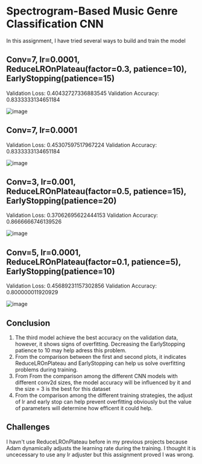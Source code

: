 # Spectrogram-Based Music Genre Classification CNN

In this assignment, I have tried several ways to build and train the model

## Conv=7, lr=0.0001, ReduceLROnPlateau(factor=0.3, patience=10), EarlyStopping(patience=15)
Validation Loss: 0.40432727336883545
Validation Accuracy: 0.8333333134651184

![image](https://github.com/user-attachments/assets/f5c40433-bc55-4731-b583-67621531121a)



## Conv=7, lr=0.0001
Validation Loss: 0.45307597517967224
Validation Accuracy: 0.8333333134651184

![image](https://github.com/user-attachments/assets/e4b671bb-7593-4886-8b80-25f07b4fe338)


## Conv=3, lr=0.001, ReduceLROnPlateau(factor=0.5, patience=15), EarlyStopping(patience=20)
Validation Loss: 0.37062695622444153
Validation Accuracy: 0.8666666746139526

![image](https://github.com/user-attachments/assets/eb4de372-504c-4747-9ed9-41ef36a8e2df)


## Conv=5, lr=0.0001, ReduceLROnPlateau(factor=0.1, patience=5), EarlyStopping(patience=10)
Validation Loss: 0.45689231157302856
Validation Accuracy: 0.800000011920929

![image](https://github.com/user-attachments/assets/30af2b00-a363-43c2-924b-e83fbcd0f5b1)

## Conclusion
1. The third model achieve the best accuracy on the validation data, however, it shows signs of overfitting. Decreasing the EarlyStopping patience to 10 may help adress this problem.
2. From the comparison between the first and second plots, it indicates ReduceLROnPlateau and EarlyStopping can help us solve overfitting problems during training.
3. From From the comparison among the different CNN models with different conv2d sizes, the model accuracy will be influenced by it and the size = 3 is the best for this dataset
4. From the comparison among the different training strategies, the adjust of lr and early stop can help prevent overfitting obviously but the value of parameters will determine how efficent it could help.

## Challenges
I havn't use ReduceLROnPlateau before in my previous projects because Adam dynamically adjusts the learning rate during the training. I thought it is uncecessary to use any lr adjuster but this assignment proved I was wrong.
